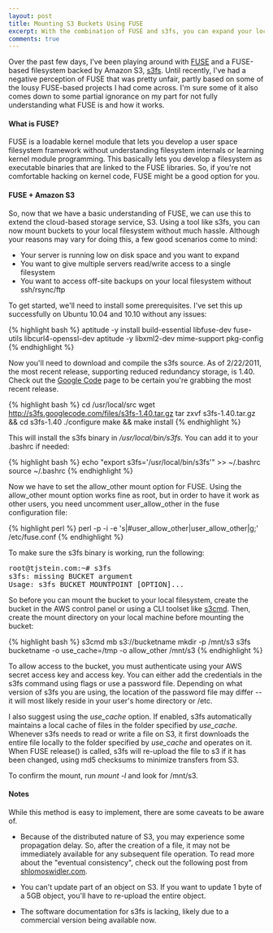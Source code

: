 ```yaml
---
layout: post
title: Mounting S3 Buckets Using FUSE
excerpt: With the combination of FUSE and s3fs, you can expand your local filesystem into the cloud in minutes.
comments: true
---
```


Over the past few days, I've been playing around with <a href="http://fuse.sourceforge.net/" rel="external">FUSE</a> and a FUSE-based filesystem backed by Amazon S3, <a href="http://code.google.com/p/s3fs/" rel="external">s3fs</a>. Until recently, I've had a negative perception of FUSE that was pretty unfair, partly based on some of the lousy FUSE-based projects I had come across. I'm sure some of it also comes down to some partial ignorance on my part for not fully understanding what FUSE is and how it works.

<h4>What is FUSE?</h4>

FUSE is a loadable kernel module that lets you develop a user space filesystem framework without understanding filesystem internals or learning kernel module programming. This basically lets you develop a filesystem as executable binaries that are linked to the FUSE libraries. So, if you're not comfortable hacking on kernel code, FUSE might be a good option for you.

<h4>FUSE + Amazon S3</h4>

So, now that we have a basic understanding of FUSE, we can use this to extend the cloud-based storage service, S3. Using a tool like s3fs, you can now mount buckets to your local filesystem without much hassle. Although your reasons may vary for doing this, a few good scenarios come to mind:

* Your server is running low on disk space and you want to expand
* You want to give multiple servers read/write access to a single filesystem
* You want to access off-site backups on your local filesystem without ssh/rsync/ftp

To get started, we'll need to install some prerequisites. I've set this up successfully on Ubuntu 10.04 and 10.10 without any issues:

{% highlight bash %}
aptitude -y install build-essential libfuse-dev fuse-utils libcurl4-openssl-dev 
aptitude -y libxml2-dev mime-support pkg-config
{% endhighlight %}

Now you'll need to download and compile the s3fs source. As of 2/22/2011, the most recent release, supporting reduced redundancy storage, is 1.40. Check out the <a href="http://code.google.com/p/s3fs/downloads/list" rel="external">Google Code</a> page to be certain you're grabbing the most recent release.

{% highlight bash %}
cd /usr/local/src
wget http://s3fs.googlecode.com/files/s3fs-1.40.tar.gz
tar zxvf s3fs-1.40.tar.gz && cd s3fs-1.40
./configure
make && make install
{% endhighlight %}

This will install the s3fs binary in <em>/usr/local/bin/s3fs</em>. You can add it to your .bashrc if needed:

{% highlight bash %}
echo "export s3fs='/usr/local/bin/s3fs'" >> ~/.bashrc
source ~/.bashrc
{% endhighlight %}

Now we have to set the allow_other mount option for FUSE. Using the allow_other mount option works fine as root, but in order to have it work as other users, you need uncomment user_allow_other in the fuse configuration file:

{% highlight perl %}
perl -p -i -e 's|#user_allow_other|user_allow_other|g;' /etc/fuse.conf
{% endhighlight %}

To make sure the s3fs binary is working, run the following:

<pre class="terminal">
root@tjstein.com:~# s3fs
s3fs: missing BUCKET argument
Usage: s3fs BUCKET MOUNTPOINT [OPTION]...
</pre>

So before you can mount the bucket to your local filesystem, create the bucket in the AWS control panel or using a CLI toolset like <a href="http://s3tools.org" rel="external">s3cmd</a>. Then, create the mount directory on your local machine before mounting the bucket:

{% highlight bash %}
s3cmd mb s3://bucketname
mkdir -p /mnt/s3
s3fs bucketname -o use_cache=/tmp -o allow_other /mnt/s3
{% endhighlight %}

To allow access to the bucket, you must authenticate using your AWS secret access key and access key. You can either add the credentials in the s3fs command using flags or use a password file. Depending on what version of s3fs you are using, the location of the password file may differ -- it will most likely reside in your user's home directory or /etc.

I also suggest using the <em>use_cache</em> option. If enabled, s3fs automatically maintains a local cache of files in the folder specified by <em>use_cache</em>. Whenever s3fs needs to read or write a file on S3, it first downloads the entire file locally to the folder specified by <em>use_cache</em> and operates on it. When FUSE release() is called, s3fs will re-upload the file to s3 if it has been changed, using md5 checksums to minimize transfers from S3.

To confirm the mount, run <em>mount -l</em> and look for /mnt/s3. 

<h4>Notes</h4>

While this method is easy to implement, there are some caveats to be aware of.

* Because of the distributed nature of S3, you may experience some propagation delay. So, after the creation of a file, it may not be immediately available for any subsequent file operation. To read more about the "eventual consistency", check out the following post from <a href="http://shlomoswidler.com/2009/12/read-after-write-consistency-in-amazon.html" rel="external">shlomoswidler.com</a>.

* You can't update part of an object on S3. If you want to update 1 byte of a 5GB object, you'll have to re-upload the entire object.

* The software documentation for s3fs is lacking, likely due to a commercial version being available now.